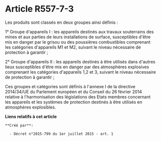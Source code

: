# Article R557-7-3

Les produits sont classés en deux groupes ainsi définis :

1° Groupe d'appareils I : les appareils destinés aux travaux souterrains des mines et aux parties de leurs installations de
surface, susceptibles d'être mis en danger par le grisou ou des poussières combustibles comprenant les catégories d'appareils
M1 et M2, suivant le niveau nécessaire de protection à garantir ;

2° Groupe d'appareils II : les appareils destinés à être utilisés dans d'autres lieux susceptibles d'être mis en danger par
des atmosphères explosives comprenant les catégories d'appareils 1,2 et 3, suivant le niveau nécessaire de protection à
garantir ;

Ces groupes et catégories sont définis à l'annexe I de la directive 2014/34/UE du Parlement européen et du Conseil du 26
février 2014 relative à l'harmonisation des législations des Etats membres concernant les appareils et les systèmes de
protection destinés à être utilisés en atmosphères explosibles.

**Liens relatifs à cet article**

	**Créé par**:

	  - Décret n°2015-799 du 1er juillet 2015 - art. 1
